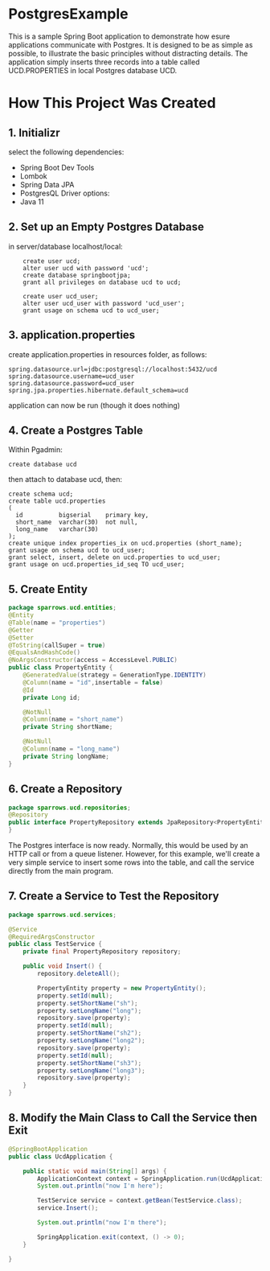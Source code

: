 # PostgresExample
This is a sample Spring Boot application to demonstrate how esure applications
communicate with Postgres.
It is designed to be as simple as possible, to illustrate the basic principles without distracting details.
The application simply inserts three records into a table called UCD.PROPERTIES in local Postgres database UCD.

# How This Project Was Created

## 1. Initializr
select the following dependencies:
- Spring Boot Dev Tools
- Lombok
- Spring Data JPA
- PostgresQL Driver
options:
- Java 11

## 2. Set up an Empty Postgres Database
in server/database localhost/local:
```
    create user ucd;
    alter user ucd with password 'ucd';
    create database springbootjpa;
    grant all privileges on database ucd to ucd;
    
    create user ucd_user;
    alter user ucd_user with password 'ucd_user';
    grant usage on schema ucd to ucd_user;
```

## 3. application.properties
create application.properties in resources folder, as follows:
```
spring.datasource.url=jdbc:postgresql://localhost:5432/ucd
spring.datasource.username=ucd_user
spring.datasource.password=ucd_user
spring.jpa.properties.hibernate.default_schema=ucd
```
application can now be run (though it does nothing)

## 4. Create a Postgres Table
Within Pgadmin:
```
create database ucd
```
then attach to database ucd, then:
```
create schema ucd;
create table ucd.properties
(
  id          bigserial    primary key,
  short_name  varchar(30)  not null,
  long_name   varchar(30)
);
create unique index properties_ix on ucd.properties (short_name);
grant usage on schema ucd to ucd_user;
grant select, insert, delete on ucd.properties to ucd_user;
grant usage on ucd.properties_id_seq TO ucd_user;
```
## 5. Create Entity
```java
package sparrows.ucd.entities;
@Entity
@Table(name = "properties")
@Getter
@Setter
@ToString(callSuper = true)
@EqualsAndHashCode()
@NoArgsConstructor(access = AccessLevel.PUBLIC)
public class PropertyEntity {
    @GeneratedValue(strategy = GenerationType.IDENTITY)
    @Column(name = "id",insertable = false)
    @Id
    private Long id;

    @NotNull
    @Column(name = "short_name")
    private String shortName;

    @NotNull
    @Column(name = "long_name")
    private String longName;
}
```
## 6. Create a Repository
```java
package sparrows.ucd.repositories;
@Repository
public interface PropertyRepository extends JpaRepository<PropertyEntity, Long> {
}
```
The Postgres interface is now ready. Normally, this would be used by an HTTP call or
from a queue listener. However, for this example, we'll create a very simple service
to insert some rows into the table, and call the service directly from the main program.

## 7. Create a Service to Test the Repository
```java
package sparrows.ucd.services;

@Service
@RequiredArgsConstructor
public class TestService {
    private final PropertyRepository repository;

    public void Insert() {
        repository.deleteAll();

        PropertyEntity property = new PropertyEntity();
        property.setId(null);
        property.setShortName("sh");
        property.setLongName("long");
        repository.save(property);
        property.setId(null);
        property.setShortName("sh2");
        property.setLongName("long2");
        repository.save(property);
        property.setId(null);
        property.setShortName("sh3");
        property.setLongName("long3");
        repository.save(property);
    }
}
```
## 8. Modify the Main Class to Call the Service then Exit
```java
@SpringBootApplication
public class UcdApplication {

	public static void main(String[] args) {
		ApplicationContext context = SpringApplication.run(UcdApplication.class, args);
		System.out.println("now I'm here");

		TestService service = context.getBean(TestService.class);
		service.Insert();

		System.out.println("now I'm there");

		SpringApplication.exit(context, () -> 0);
	}

}
```